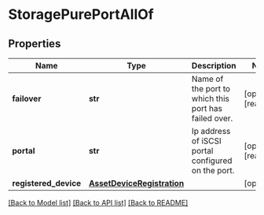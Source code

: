 # StoragePurePortAllOf

## Properties
Name | Type | Description | Notes
------------ | ------------- | ------------- | -------------
**failover** | **str** | Name of the port to which this port has failed over.   | [optional] [readonly] 
**portal** | **str** | Ip address of iSCSI portal configured on the port.    | [optional] [readonly] 
**registered_device** | [**AssetDeviceRegistration**](.md) |  | [optional] 

[[Back to Model list]](../README.md#documentation-for-models) [[Back to API list]](../README.md#documentation-for-api-endpoints) [[Back to README]](../README.md)


